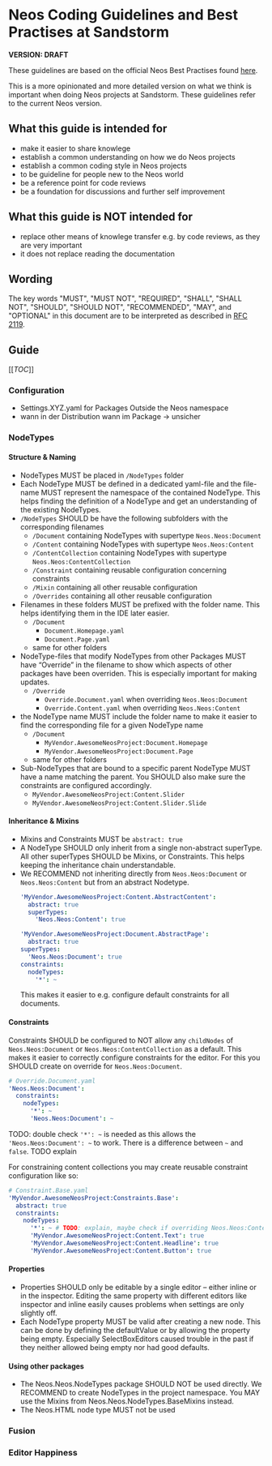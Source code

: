 # Neos Coding Guidelines and Best Practises at Sandstorm

**VERSION: DRAFT**

These guidelines are based on the official Neos Best Practises found [here](https://docs.neos.io/cms/manual/best-practices).

This is a more opinionated and more detailed version on what we think is important when doing Neos projects at Sandstorm. These guidelines refer to the current Neos version.

## What this guide is intended for

* make it easier to share knowlege
* establish a common understanding on how we do Neos projects
* establish a common coding style in Neos projects
* to be guideline for people new to the Neos world
* be a reference point for code reviews
* be a foundation for discussions and further self improvement

## What this guide is NOT intended for

* replace other means of knowlege transfer e.g. by code reviews, as they are very important
* it does not replace reading the documentation

## Wording

The key words "MUST", "MUST NOT", "REQUIRED", "SHALL", "SHALL NOT", "SHOULD", "SHOULD NOT", "RECOMMENDED",  "MAY", and "OPTIONAL" in this document are to be interpreted as described in [RFC 2119](https://www.ietf.org/rfc/rfc2119.txt).

## Guide

[[_TOC_]]

### Configuration

* Settings.XYZ.yaml for Packages Outside the Neos namespace
* wann in der Distribution wann im Package -> unsicher

### NodeTypes

#### Structure & Naming

* NodeTypes MUST be placed in `/NodeTypes` folder
* Each NodeType MUST be defined in a dedicated yaml-file and the file-name MUST represent the namespace of the contained NodeType. This helps finding the definition of a NodeType and get an understanding of the existing NodeTypes.
* `/NodeTypes` SHOULD be have the following subfolders with the corresponding filenames
  * `/Document` containing NodeTypes with supertype `Neos.Neos:Document`
  * `/Content` containing NodeTypes with supertype `Neos.Neos:Content`
  * `/ContentCollection` containing NodeTypes with supertype `Neos.Neos:ContentCollection`
  * `/Constraint` containing reusable configuration concerning constraints
  * `/Mixin` containing all other reusable configuration
  * `/Overrides` containing all other reusable configuration
* Filenames in these folders MUST be prefixed with the folder name. This helps identifying them in the IDE later
  easier.
  * `/Document`
    * `Document.Homepage.yaml`
    * `Document.Page.yaml`
  * same for other folders
* NodeType-files that modify NodeTypes from other Packages MUST have “Override” in the filename to show which aspects
  of other packages have been overriden. This is especially important for making updates.
  * `/Override`
    * `Override.Document.yaml` when overriding `Neos.Neos:Document`
    * `Override.Content.yaml` when overriding `Neos.Neos:Content`
* the NodeType name MUST include the folder name to make it easier to find the corresponding file for a given
  NodeType name
    * `/Document`
        * `MyVendor.AwesomeNeosProject:Document.Homepage`
        * `MyVendor.AwesomeNeosProject:Document.Page`
    * same for other folders
* Sub-NodeTypes that are bound to a specific parent NodeType MUST have a name matching the parent. You SHOULD also make
  sure the constraints are configured accordingly.
  * `MyVendor.AwesomeNeosProject:Content.Slider`
  * `MyVendor.AwesomeNeosProject:Content.Slider.Slide`

#### Inheritance & Mixins

* Mixins and Constraints MUST be `abstract: true`
* A NodeType SHOULD only inherit from a single non-abstract superType. All other superTypes SHOULD be Mixins, or Constraints. This helps keeping the inheritance chain understandable.
* We RECOMMEND not inheriting directly from `Neos.Neos:Document` or `Neos.Neos:Content` but from an abstract Nodetype. 
  ```yaml
  'MyVendor.AwesomeNeosProject:Content.AbstractContent':
    abstract: true
    superTypes:
      'Neos.Neos:Content': true
  ```
  ```yaml
  'MyVendor.AwesomeNeosProject:Document.AbstractPage':
    abstract: true
  superTypes:
    'Neos.Neos:Document': true
  constraints:
    nodeTypes:
      '*': ~
  ```
  This makes it easier to e.g. configure default constraints for all documents.

#### Constraints

Constraints SHOULD be configured to NOT allow any `childNodes` of `Neos.Neos:Document` or `Neos.Neos:ContentCollection` as a default. This makes it easier to correctly configure constraints for the editor. For this you SHOULD create on override for `Neos.Neos:Document`.

```yaml
# Override.Document.yaml
'Neos.Neos:Document':
  constraints:
    nodeTypes:
      '*': ~
      'Neos.Neos:Document': ~
```
TODO: double check `'*': ~` is needed as this allows the `'Neos.Neos:Document': ~` to work. There is a difference between `~` and `false`. TODO explain

For constraining content collections you may create reusable constraint configuration like so:

```yaml
# Constraint.Base.yaml
'MyVendor.AwesomeNeosProject:Constraints.Base':
  abstract: true
  constraints:
    nodeTypes:
      '*': ~ # TODO: explain, maybe check if overriding Neos.Neos:ContentCollection works and is more consistent
      'MyVendor.AwesomeNeosProject:Content.Text': true
      'MyVendor.AwesomeNeosProject:Content.Headline': true
      'MyVendor.AwesomeNeosProject:Content.Button': true
```

#### Properties

* Properties SHOULD only be editable by a single editor – either inline or in the inspector. Editing the same property with different editors like inspector and inline easily causes problems when settings are only slightly off.
* Each NodeType property MUST be valid after creating a new node. This can be done by defining the defaultValue or by allowing the property being empty. Especially SelectBoxEditors caused trouble in the past if they neither allowed being empty nor had good defaults.

#### Using other packages

* The Neos.Neos.NodeTypes package SHOULD NOT be used directly. We RECOMMEND to create NodeTypes in the project namespace. You MAY use the Mixins from Neos.Neos.NodeTypes.BaseMixins instead.
* The Neos.HTML node type MUST not be used

### Fusion

### Editor Happiness


